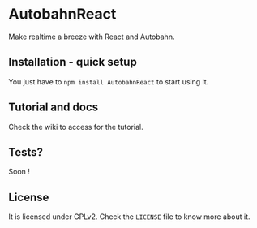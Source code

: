 # AutobahnReact
Make realtime a breeze with React and Autobahn.

## Installation - quick setup
You just have to `npm install AutobahnReact` to start using it.

## Tutorial and docs
Check the wiki to access for the tutorial.

## Tests?
Soon !

## License
It is licensed under GPLv2.
Check the `LICENSE` file to know more about it.
